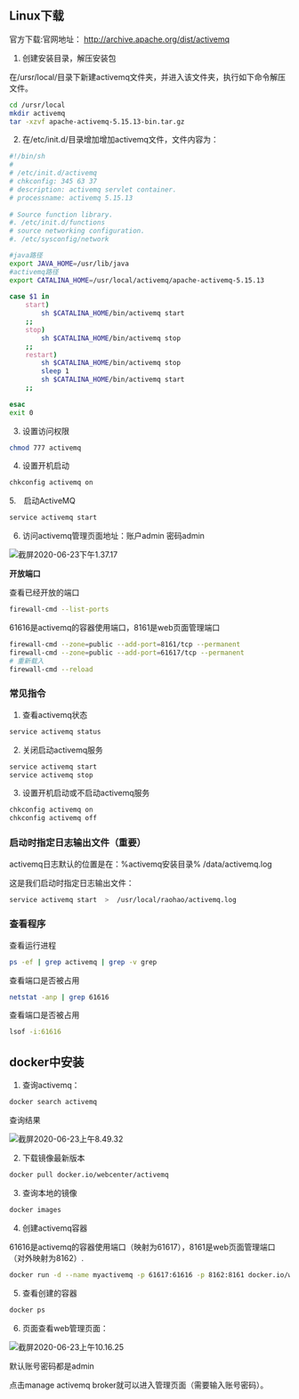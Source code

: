 ## Linux下载

官方下载:官网地址： http://archive.apache.org/dist/activemq

1. 创建安装目录，解压安装包

在/ursr/local/目录下新建activemq文件夹，并进入该文件夹，执行如下命令解压文件。

```sh
cd /ursr/local
mkdir activemq
tar -xzvf apache-activemq-5.15.13-bin.tar.gz
```

2. 在/etc/init.d/目录增加增加activemq文件，文件内容为：

```sh
#!/bin/sh
#
# /etc/init.d/activemq
# chkconfig: 345 63 37
# description: activemq servlet container.
# processname: activemq 5.15.13
 
# Source function library.
#. /etc/init.d/functions
# source networking configuration.
#. /etc/sysconfig/network

#java路径
export JAVA_HOME=/usr/lib/java
#activemq路径
export CATALINA_HOME=/usr/local/activemq/apache-activemq-5.15.13
 
case $1 in
    start)
        sh $CATALINA_HOME/bin/activemq start
    ;;
    stop)
        sh $CATALINA_HOME/bin/activemq stop
    ;;
    restart)
        sh $CATALINA_HOME/bin/activemq stop
        sleep 1
        sh $CATALINA_HOME/bin/activemq start
    ;;
 
esac
exit 0
```

3. 设置访问权限

```sh
chmod 777 activemq
```

4. 设置开机启动

```sh
chkconfig activemq on
```

5.　启动ActiveMQ

```sh
service activemq start
```

6. 访问activemq管理页面地址：账户admin  密码admin

![截屏2020-06-23下午1.37.17](https://gitee.com/Sunxz007/PicStorage/raw/master/imgs/20200623133831.png)

**开放端口**

查看已经开放的端口

```sh
firewall-cmd --list-ports 
```

61616是activemq的容器使用端口，8161是web页面管理端口

```sh
firewall-cmd --zone=public --add-port=8161/tcp --permanent
firewall-cmd --zone=public --add-port=61617/tcp --permanent  
# 重新载入
firewall-cmd --reload
```

### 常见指令

1. 查看activemq状态

```sh
service activemq status
```

2. 关闭启动activemq服务

```sh
service activemq start
service activemq stop
```

3. 设置开机启动或不启动activemq服务

```sh
chkconfig activemq on
chkconfig activemq off
```

### 启动时指定日志输出文件（重要）

activemq日志默认的位置是在：%activemq安装目录% /data/activemq.log

这是我们启动时指定日志输出文件：

```sh
service activemq start  >  /usr/local/raohao/activemq.log
```

### 查看程序

查看运行进程

```sh
ps -ef | grep activemq | grep -v grep
```

查看端口是否被占用

```sh
netstat -anp | grep 61616
```

查看端口是否被占用

```sh
lsof -i:61616
```

## docker中安装

1. 查询activemq：

```sh
docker search activemq
```

查询结果

![截屏2020-06-23上午8.49.32](https://gitee.com/Sunxz007/PicStorage/raw/master/imgs/20200623085123.png)

2. 下载镜像最新版本

```sh
docker pull docker.io/webcenter/activemq
```

3. 查询本地的镜像

```sh
docker images
```

4. 创建activemq容器

 61616是activemq的容器使用端口（映射为61617），8161是web页面管理端口（对外映射为8162）.

```sh
docker run -d --name myactivemq -p 61617:61616 -p 8162:8161 docker.io/webcenter/activemq:latest
```

5. 查看创建的容器

```sh
docker ps
```

6. 页面查看web管理页面：

![截屏2020-06-23上午10.16.25](https://gitee.com/Sunxz007/PicStorage/raw/master/imgs/20200623101652.png)

默认账号密码都是admin

点击manage activemq broker就可以进入管理页面（需要输入账号密码）。

